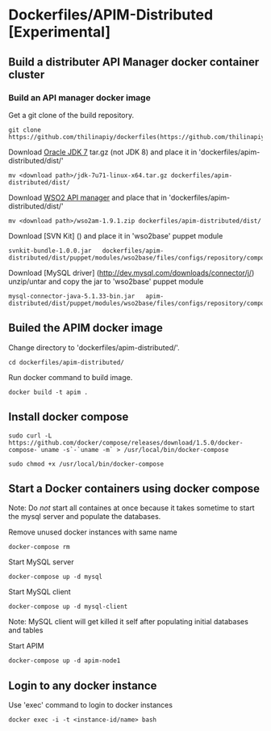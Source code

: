 Dockerfiles/APIM-Distributed [Experimental]
===========================================

Build a distributer API Manager docker container cluster
------------------------

### Build an API manager docker image

Get a git clone of the build repository.

    git clone https://github.com/thilinapiy/dockerfiles(https://github.com/thilinapiy/dockerfiles)
        
Download [Oracle JDK 7](http://www.oracle.com/technetwork/java/javase/downloads/jdk7-downloads-1880260.html) tar.gz (not JDK 8) and place it in 'dockerfiles/apim-distributed/dist/'

    mv <download path>/jdk-7u71-linux-x64.tar.gz dockerfiles/apim-distributed/dist/
        
Download [WSO2 API manager](http://wso2.com/products/api-manager) and place that in 'dockerfiles/apim-distributed/dist/'

    mv <download path>/wso2am-1.9.1.zip dockerfiles/apim-distributed/dist/

Download [SVN Kit] () and place it in 'wso2base' puppet module

    svnkit-bundle-1.0.0.jar   dockerfiles/apim-distributed/dist/puppet/modules/wso2base/files/configs/repository/components/dropins/


Download [MySQL driver] (http://dev.mysql.com/downloads/connector/j/) unzip/untar and copy the jar to 'wso2base' puppet module

    mysql-connector-java-5.1.33-bin.jar   apim-distributed/dist/puppet/modules/wso2base/files/configs/repository/components/lib/


Builed the APIM docker image
----------------------------

Change directory to 'dockerfiles/apim-distributed/'.

    cd dockerfiles/apim-distributed/
        
Run docker command to build image.

    docker build -t apim .


Install docker compose
----------------------

    sudo curl -L https://github.com/docker/compose/releases/download/1.5.0/docker-compose-`uname -s`-`uname -m` > /usr/local/bin/docker-compose

    sudo chmod +x /usr/local/bin/docker-compose


Start a Docker containers using docker compose 
----------------------------------------------

Note: Do *not* start all containes at once because it takes sometime to start the mysql server and populate the databases.

Remove unused docker instances with same name

    docker-compose rm 
 
Start MySQL server 

    docker-compose up -d mysql
        
Start MySQL client

    docker-compose up -d mysql-client

Note: MySQL client will get killed it self after populating initial databases and tables

Start APIM

    docker-compose up -d apim-node1


Login to any docker instance
-----------------------------

Use 'exec' command to login to docker instances

    docker exec -i -t <instance-id/name> bash


